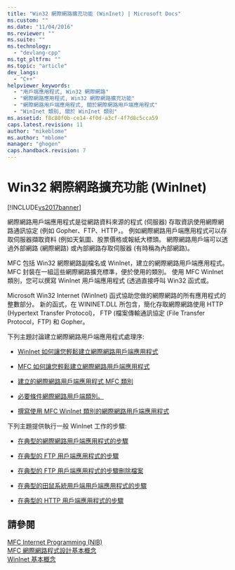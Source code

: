 ```yaml
---
title: "Win32 網際網路擴充功能 (WinInet) | Microsoft Docs"
ms.custom: ""
ms.date: "11/04/2016"
ms.reviewer: ""
ms.suite: ""
ms.technology: 
  - "devlang-cpp"
ms.tgt_pltfrm: ""
ms.topic: "article"
dev_langs: 
  - "C++"
helpviewer_keywords: 
  - "用戶端應用程式, Win32 網際網路"
  - "網際網路應用程式, Win32 網際網路擴充功能"
  - "網際網路用戶端應用程式, 關於網際網路用戶端應用程式"
  - "WinInet 類別, 關於 WinInet 類別"
ms.assetid: f8c80f0b-ce14-4f0d-a3cf-4f7d8c5cca59
caps.latest.revision: 11
author: "mikeblome"
ms.author: "mblome"
manager: "ghogen"
caps.handback.revision: 7
---
```

# Win32 網際網路擴充功能 (WinInet)
[!INCLUDE[vs2017banner](../assembler/inline/includes/vs2017banner.md)]

網際網路用戶端應用程式是從網路資料來源的程式 \(伺服器\) 存取資訊使用網際網路通訊協定 \(例如 Gopher、FTP、HTTP，。  例如網際網路用戶端應用程式可以存取伺服器擷取資料 \(例如天氣圖、股票價格或報紙大標頭。  網際網路用戶端可以透過外部網路 \(網際網路\) 或內部網路存取伺服器 \(有時稱為內部網路\)。  
  
 MFC 包括 Win32 網際網路副檔名或 WinInet，建立的網際網路用戶端應用程式。  MFC 封裝在一組這些網際網路擴充標準，便於使用的類別。  使用 MFC WinInet 類別，您可以撰寫 WinInet 用戶端應用程式 \(透過直接呼叫 Win32 函式或。  
  
 Microsoft Win32 Internet \(WinInet\) 函式協助您做的網際網路的所有應用程式的整數部分。  新的函式，在 WININET.DLL 所包含，簡化存取網際網路使用 HTTP \(Hypertext Transfer Protocol\)， FTP \(檔案傳輸通訊協定 \(File Transfer Protocol，FTP\) 和 Gopher。  
  
 下列主題討論建立網際網路用戶端應用程式處理序:  
  
-   [WinInet 如何讓您輕鬆建立網際網路用戶端應用程式](../mfc/how-wininet-makes-it-easier-to-create-internet-client-applications.md)  
  
-   [MFC 如何讓您輕鬆建立網際網路用戶端應用程式](../mfc/how-mfc-makes-it-easier-to-create-internet-client-applications.md)  
  
-   [建立的網際網路用戶端應用程式 MFC 類別](../mfc/mfc-classes-for-creating-internet-client-applications.md)  
  
-   [必要條件網際網路用戶端類別。](../mfc/prerequisites-for-internet-client-classes.md)  
  
-   [撰寫使用 MFC WinInet 類別的網際網路用戶端應用程式](../mfc/writing-an-internet-client-application-using-mfc-wininet-classes.md)  
  
 下列主題提供執行一般 WinInet 工作的步驟:  
  
-   [在典型的網際網路用戶端應用程式的步驟](../mfc/steps-in-a-typical-internet-client-application.md)  
  
-   [在典型的 FTP 用戶端應用程式的步驟](../mfc/steps-in-a-typical-ftp-client-application.md)  
  
-   [在典型的 FTP 用戶端應用程式的步驟刪除檔案](../mfc/steps-in-a-typical-ftp-client-application-to-delete-a-file.md)  
  
-   [在典型的田鼠系統用戶端用戶端應用程式的步驟](../mfc/steps-in-a-typical-gopher-client-application.md)  
  
-   [在典型的 HTTP 用戶端應用程式的步驟](../mfc/steps-in-a-typical-http-client-application.md)  
  
## 請參閱  
 [MFC Internet Programming \(NIB\)](http://msdn.microsoft.com/zh-tw/0f7a1f3a-385b-4d56-a55b-0d766840c58a)   
 [MFC 網際網路程式設計基本概念](../mfc/mfc-internet-programming-basics.md)   
 [WinInet 基本概念](../mfc/wininet-basics.md)